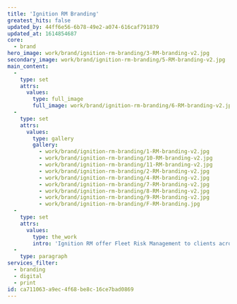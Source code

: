 ```yaml
---
title: 'Ignition RM Branding'
greatest_hits: false
updated_by: 44ff6e56-6b78-49e2-a074-616caf791879
updated_at: 1614854687
core:
  - brand
hero_image: work/brand/ignition-rm-branding/3-RM-branding-v2.jpg
secondary_image: work/brand/ignition-rm-branding/5-RM-branding-v2.jpg
main_content:
  -
    type: set
    attrs:
      values:
        type: full_image
        full_image: work/brand/ignition-rm-branding/6-RM-branding-v2.jpg
  -
    type: set
    attrs:
      values:
        type: gallery
        gallery:
          - work/brand/ignition-rm-branding/1-RM-branding-v2.jpg
          - work/brand/ignition-rm-branding/10-RM-branding-v2.jpg
          - work/brand/ignition-rm-branding/11-RM-branding-v2.jpg
          - work/brand/ignition-rm-branding/2-RM-branding-v2.jpg
          - work/brand/ignition-rm-branding/4-RM-branding-v2.jpg
          - work/brand/ignition-rm-branding/7-RM-branding-v2.jpg
          - work/brand/ignition-rm-branding/8-RM-branding-v2.jpg
          - work/brand/ignition-rm-branding/9-RM-branding-v2.jpg
          - work/brand/ignition-rm-branding/F-RM-branding.jpg
  -
    type: set
    attrs:
      values:
        type: the_work
        intro: 'Ignition RM offer Fleet Risk Management to clients across the UK, and in need of a strong brand presence in the market, they appreciate that this needs a creative-led approach. The outcome is an iconic mark with a vision for movement, along with strong messaging and an unusual approach to promotional material. Who wouldn’t pay attention when a beautifully silk screened parking ticket lands on their door mat? Who wouldn’t plug in when a company specialising in transport management offers you a USB ‘Key’? It just goes to show that a creative-led approach to your business’ brand can really set you apart from the competition. Your brand is the most precious thing you have – invest in it.'
  -
    type: paragraph
services_filter:
  - branding
  - digital
  - print
id: ca711063-a9ec-4f68-be8c-16ce7bad0869
---
```

